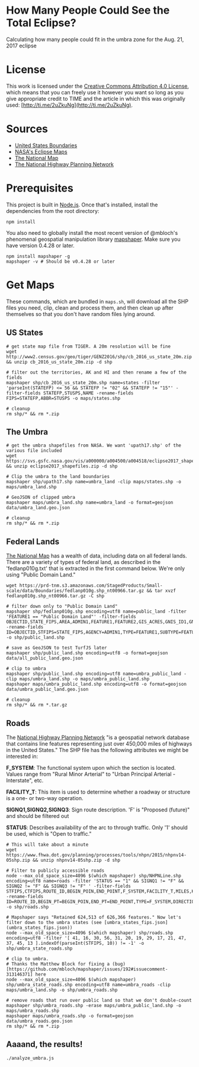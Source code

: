 # How Many People Could See the Total Eclipse?

Calculating how many people could fit in the umbra zone for the Aug. 21, 2017 eclipse

# License

This work is licensed under the [Creative Commons Attribution 4.0 License](https://creativecommons.org/licenses/by/4.0/), which means that you can freely use it however you want so long as you give appropriate credit to TIME and the article in which this was originally used: [http://ti.me/2uZkuNg](http://ti.me/2uZkuNg).

# Sources

+ [United States Boundaries](https://www.census.gov/geo/maps-data/data/cbf/cbf_state.html)
+ [NASA's Eclipse Maps](https://svs.gsfc.nasa.gov/4518)
+ [The National Map](https://nationalmap.gov/small_scale/atlasftp.html?openChapters=chpbound#chpbound)
+ [The National Highway Planning Network](https://www.fhwa.dot.gov/planning/processes/tools/nhpn/)

# Prerequisites

This project is built in [Node.js](https://nodejs.org/en/). Once that's installed, install the dependencies from the root directory:

	npm install

You also need to globally install the most recent version of @mbloch's phenomenal geospatial manipulation library [mapshaper](https://www.npmjs.com/package/mapshaper). Make sure you have version 0.4.28 or later.

	npm install mapshaper -g
	mapshaper -v # Should be v0.4.28 or later

# Get Maps

These commands, which are bundled in `maps.sh`, will download all the SHP files you need, clip, clean and process them, and then clean up after themselves so that you don't have random files lying around.

## US States

	# get state map file from TIGER. A 20m resolution will be fine
	wget http://www2.census.gov/geo/tiger/GENZ2016/shp/cb_2016_us_state_20m.zip && unzip cb_2016_us_state_20m.zip -d shp
	
	# filter out the territories, AK and HI and then rename a few of the fields
	mapshaper shp/cb_2016_us_state_20m.shp name=states -filter 'parseInt(STATEFP) <= 56 && STATEFP != "02" && STATEFP != "15"' -filter-fields STATEFP,STUSPS,NAME -rename-fields FIPS=STATEFP,ABBR=STUSPS -o maps/states.shp
	
	# cleanup	
	rm shp/* && rm *.zip

## The Umbra

	# get the umbra shapefiles from NASA. We want 'upath17.shp' of the various file included
	wget https://svs.gsfc.nasa.gov/vis/a000000/a004500/a004518/eclipse2017_shapefiles.zip && unzip eclipse2017_shapefiles.zip -d shp
	
	# Clip the umbra to the land boundaries
	mapshaper shp/upath17.shp name=umbra_land -clip maps/states.shp -o maps/umbra_land.shp

	# GeoJSON of clipped umbra
	mapshaper maps/umbra_land.shp name=umbra_land -o format=geojson data/umbra_land.geo.json
	
	# cleanup
	rm shp/* && rm *.zip

## Federal Lands

[The National Map](https://nationalmap.gov/) has a wealth of data, including data on all federal lands. There are a variety of types of federal land, as described in the 'fedlanp010g.txt' that is extracted in the first command below. We're only using "Public Domain Land."

	wget https://prd-tnm.s3.amazonaws.com/StagedProducts/Small-scale/data/Boundaries/fedlanp010g.shp_nt00966.tar.gz && tar xvzf fedlanp010g.shp_nt00966.tar.gz -C shp 

	# filter down only to "Public Domain Land"
	mapshaper shp/fedlanp010g.shp encoding=utf8 name=public_land -filter 'FEATURE1 == "Public Domain Land"' -filter-fields OBJECTID,STATE_FIPS,AREA,ADMIN1,FEATURE1,FEATURE2,GIS_ACRES,GNIS_ID1,GNIS_Name1,URL -rename-fields ID=OBJECTID,STFIPS=STATE_FIPS,AGENCY=ADMIN1,TYPE=FEATURE1,SUBTYPE=FEATURE2,ACRES=GIS_ACRES,GNIS_ID=GNIS_ID1,NAME=GNIS_Name1,URL=URL -o shp/public_land.shp	

	# save as GeoJSON to test TurfJS later
	mapshaper shp/public_land.shp encoding=utf8 -o format=geojson data/all_public_land.geo.json

	# clip to umbra
	mapshaper shp/public_land.shp encoding=utf8 name=umbra_public_land -clip maps/umbra_land.shp -o maps/umbra_public_land.shp
	mapshaper maps/umbra_public_land.shp encoding=utf8 -o format=geojson data/umbra_public_land.geo.json

	# cleanup
	rm shp/* && rm *.tar.gz

## Roads

The [National Highway Planning Network](https://www.fhwa.dot.gov/planning/processes/tools/nhpn/) "is a geospatial network database that contains line features representing just over 450,000 miles of highways in the United States." The SHP file has the following attributes we might be interested in:

**F_SYSTEM**: The functional system upon which the section is located. Values range from "Rural Minor Arterial" to "Urban Principal Arterial - Interstate", etc.

**FACILITY_T**: This item is used to determine whether a roadway or structure is a one- or two-way operation.

**SIGNQ1,SIGNQ2,SIGNQ3**: Sign route description. 'F' is "Proposed (future)" and should be filtered out

**STATUS**: Describes availability of the arc to through traffic. Only '1' should be used, which is "Open to traffic."

	# This will take about a minute
	wget https://www.fhwa.dot.gov/planning/processes/tools/nhpn/2015/nhpnv14-05shp.zip && unzip nhpnv14-05shp.zip -d shp

	# Filter to publicly accessible roads
	node --max_old_space_size=4096 $(which mapshaper) shp/NHPNLine.shp encoding=utf8 name=roads -filter 'STATUS == "1" && SIGNQ1 != "F" && SIGNQ2 != "F" && SIGNQ3 != "F" ' -filter-fields STFIPS,CTFIPS,ROUTE_ID,BEGIN_POIN,END_POINT,F_SYSTEM,FACILITY_T,MILES,KM -rename-fields ID=ROUTE_ID,BEGIN_PT=BEGIN_POIN,END_PT=END_POINT,TYPE=F_SYSTEM,DIRECTION=FACILITY_T -o shp/roads.shp	

	# Mapshaper says "Retained 624,513 of 626,366 features." Now let's filter down to the umbra states (see [umbra_states_fips.json](umbra_states_fips.json))
	node --max_old_space_size=4096 $(which mapshaper) shp/roads.shp encoding=utf8 -filter '[ 41, 16, 30, 56, 31, 20, 19, 29, 17, 21, 47, 37, 45, 13 ].indexOf(parseInt(STFIPS, 10)) != -1' -o shp/umbra_state_roads.shp
	
	# clip to umbra. 
	# Thanks the Matthew Block for fixing a (bug)[https://github.com/mbloch/mapshaper/issues/192#issuecomment-313146371] here
	node --max_old_space_size=4096 $(which mapshaper) shp/umbra_state_roads.shp encoding=utf8 name=umbra_roads -clip maps/umbra_land.shp -o shp/umbra_roads.shp

	# remove roads that run over public land so that we don't double-count
	mapshaper shp/umbra_roads.shp -erase maps/umbra_public_land.shp -o maps/umbra_roads.shp
	mapshaper maps/umbra_roads.shp -o format=geojson data/umbra_roads.geo.json
	rm shp/* && rm *.zip

## Aaaand, the results!

	./analyze_umbra.js
